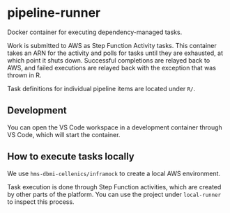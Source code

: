 pipeline-runner
=========

Docker container for executing dependency-managed tasks.

Work is submitted to AWS as Step Function Activity tasks. This container takes
an ARN for the activity and polls for tasks until they are exhausted, at which
point it shuts down. Successful completions are relayed back to AWS, and failed
executions are relayed back with the exception that was thrown in R.

Task definitions for individual pipeline items are located under `R/`.

Development
-----------

You can open the VS Code workspace in a development container through VS Code,
which will start the container.

How to execute tasks locally
----------------------------

We use `hms-dbmi-cellenics/inframock` to create a local AWS environment.

Task execution is done through Step Function activities, which are created by
other parts of the platform. You can use the project under `local-runner`
to inspect this process.
